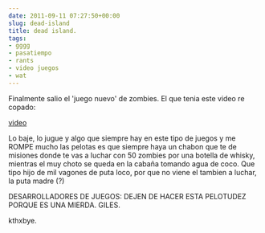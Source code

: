 ```yaml
---  
date: 2011-09-11 07:27:50+00:00  
slug: dead-island  
title: dead island.  
tags:  
- gggg  
- pasatiempo  
- rants  
- video juegos  
- wat  
---  
```

  
Finalmente salio el 'juego nuevo' de zombies. El que tenia este video re copado:  
  
 [video](http://www.youtube.com/embed/lZqrG1bdGtg)  
  
Lo baje, lo jugue y algo que siempre hay en este tipo de juegos y me ROMPE mucho las pelotas es que siempre haya un chabon que te de misiones donde te vas a luchar con 50 zombies por una botella de whisky, mientras el muy choto se queda en la cabaña tomando agua de coco.  Que tipo hijo de mil vagones de puta loco, por que no viene el tambien a luchar, la puta madre (?)  
  
DESARROLLADORES DE JUEGOS: DEJEN DE HACER ESTA PELOTUDEZ PORQUE ES UNA MIERDA. GILES.  
  
kthxbye.  
